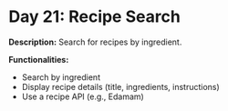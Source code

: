 # Day 21: Recipe Search

**Description:** Search for recipes by ingredient.

**Functionalities:**

- Search by ingredient
- Display recipe details (title, ingredients, instructions)
- Use a recipe API (e.g., Edamam)
